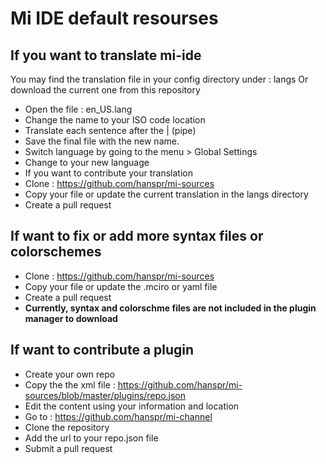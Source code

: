 # Mi IDE default resourses

## If you want to translate mi-ide

You may find the translation file in your config directory under : langs
Or download the current one from this repository

- Open the file : en_US.lang
- Change the name to your ISO code location
- Translate each sentence after the | (pipe)
- Save the final file with the new name.
- Switch language by going to the menu > Global Settings
- Change to your new language
- If you want to contribute your translation
- Clone : https://github.com/hanspr/mi-sources
- Copy your file or update the current translation in the langs directory
- Create a pull request

## If want to fix or add more syntax files or colorschemes

- Clone : https://github.com/hanspr/mi-sources
- Copy your file or update the .mciro or yaml file
- Create a pull request
- **Currently, syntax and colorschme files are not included in the plugin manager to download**

## If want to contribute a plugin

- Create your own repo
- Copy the the xml file : https://github.com/hanspr/mi-sources/blob/master/plugins/repo.json
- Edit the content using your information and location
- Go to : https://github.com/hanspr/mi-channel
- Clone the repository
- Add the url to your repo.json file
- Submit a pull request
